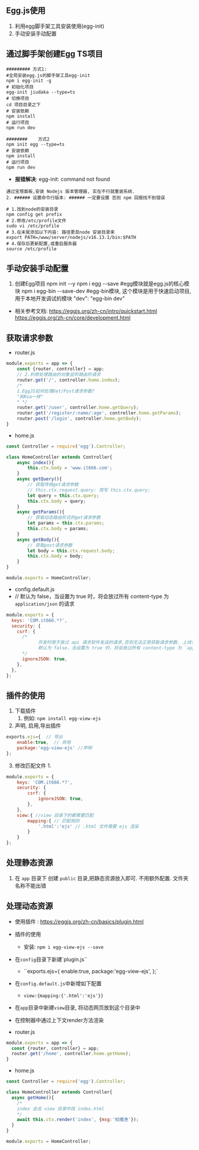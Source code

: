 ## Egg.js使用

1. 利用egg脚手架工具安装使用(egg-init)
2. 手动安装手动配置



## 通过脚手架创建Egg TS项目

```shell
######### 方式1: 
#全局安装egg.js的脚手架工具egg-init
npm i egg-init -g
# 初始化项目
egg-init jiudaka --type=ts
# 切换项目
cd 项目目录之下
# 安装依赖
npm install
# 运行项目
npm run dev

########	方式2 
npm init egg --type=ts
# 安装依赖
npm install
# 运行项目
npm run dev
```

- **报错解决**: egg-init: command not found

```shell
通过宝塔面板,安装 Nodejs 版本管理器, 实在不行就重装系统.
2. ###### 设置命令行版本: ###### 一定要设置 否则 npm 回报找不到错误

# 1.找到node的安装目录
npm config get prefix
# 2.修改/etc/profile文件
sudo vi /etc/profile 
# 3.在末尾添加以下内容: 路径更具node 安装目录来
export PATH=/www/server/nodejs/v16.13.1/bin:$PATH
# 4.保存后更新配置,或重启服务器  
source /etc/profile
```





## 手动安装手动配置

1. 创建Egg项目
   npm init --y
   npm i egg --save  #egg模块就是egg.js的核心模块
   npm i egg-bin --save-dev    #egg-bin模块, 这个模块是用于快速启动项目, 用于本地开发调试的模块
   "dev": "egg-bin dev"

- 相关参考文档:
  https://eggjs.org/zh-cn/intro/quickstart.html
  https://eggjs.org/zh-cn/core/development.html







## 获取请求参数

- router.js

```js
module.exports = app => {
    const {router, controller} = app;
    // 2.利用处理路由的对象监听路由的请求
    router.get('/', controller.home.index);
    /*
    1.EggJS如何处理Get/Post请求参数?
    "和Koa一样"
    * */
    router.get('/user', controller.home.getQuery);
    router.get('/register/:name/:age', controller.home.getParams);
    router.post('/login', controller.home.getBody);
}
```

- home.js

```js
const Controller = require('egg').Controller;

class HomeController extends Controller{
    async index(){
        this.ctx.body = 'www.it666.com';
    }
    async getQuery(){
        // 获取传统get请求参数
        // this.ctx.request.query: 简写 this.ctx.query;
        let query = this.ctx.query;
        this.ctx.body = query;
    }
    async getParams(){
        // 获取动态路由形式的get请求参数
        let params = this.ctx.params;
        this.ctx.body = params;
    }
    async getBody(){
        // 获取post请求参数
        let body = this.ctx.request.body;
        this.ctx.body = body;
    }
}

module.exports = HomeController;
```



- config.default.js
-  // 默认为 false，当设置为 true 时，将会放过所有 content-type 为 `application/json` 的请求

```js
module.exports = {
  keys: 'COM.it666.*?',
  security: {
    csrf: {
      /*
			开发时用于放过 api 请求软件发送的请求,否则无法正常获取请求参数. 上线有 必须为 false
			默认为 false，当设置为 true 时，将会放过所有 content-type 为 `application/json` 的请求
      */
      ignoreJSON: true,
    },
  },
};
```



## 插件的使用

1. 下载插件
   1. 例如: `npm install egg-view-ejs`
2. 声明, 启用,导出插件

```js
exports.ejs={  // 导出
    enable:true,  // 弃用
    package:'egg-view-ejs' //声明
};
```

3. 修改匹配文件
   1. 

```js
module.exports = {
    keys: 'COM.it666.*?',
    security: {
        csrf: {
            ignoreJSON: true,
        },
    },
    view:{ //view 目录下的都需要匹配
        mapping:{ // 匹配规则
            '.html':'ejs' // .html 文件需要 ejs 渲染
        }
    }
};
```





## 处理静态资源

1. 在 `app` 目录下 创建 `public` 目录,把静态资源放入即可. 不用额外配置. 文件夹名称不能出错



## 处理动态资源

- 使用插件 : https://eggjs.org/zh-cn/basics/plugin.html
- 插件的使用
  - 安装: `npm i egg-view-ejs --save`
- 在`config`目录下新建`plugin.js``
  - ``exports.ejs={ enable:true, package:'egg-view-ejs', };`
- 在`config.default.js`中新增如下配置
  - `view:{mapping:{'.html':'ejs'}}`
- 在`app`目录中新建`view`目录, 将动态网页放到这个目录中
- 在控制器中通过上下文render方法渲染



- router.js

```js
module.exports = app => {
  const {router, controller} = app;
  router.get('/home', controller.home.getHome);
}
```

- home.js

```js
const Controller = require('egg').Controller;

class HomeController extends Controller{
  async getHome(){
    /*
    index 会去 view 目录中找 index.html
    */
    await this.ctx.render('index', {msg:'知播渔'});
  }
}

module.exports = HomeController;
```







































































